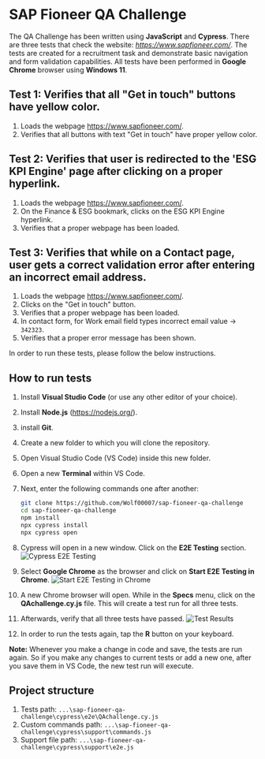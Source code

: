# SAP Fioneer QA Challenge

The QA Challenge has been written using **JavaScript** and **Cypress**. There are three tests that check the website: _https://www.sapfioneer.com/_. The tests are created for a recruitment task and demonstrate basic navigation and form validation capabilities. All tests have been performed in **Google Chrome** browser using **Windows 11**.

## Test 1: Verifies that all "Get in touch" buttons have yellow color.
1. Loads the webpage https://www.sapfioneer.com/.
2. Verifies that all buttons with text "Get in touch" have proper yellow color.

## Test 2: Verifies that user is redirected to the 'ESG KPI Engine' page after clicking on a proper hyperlink.
1. Loads the webpage https://www.sapfioneer.com/.
2. On the Finance & ESG bookmark, clicks on the ESG KPI Engine hyperlink.
3. Verifies that a proper webpage has been loaded.

## Test 3: Verifies that while on a Contact page, user gets a correct validation error after entering an incorrect email address.
1. Loads the webpage https://www.sapfioneer.com/.
2. Clicks on the "Get in touch" button.
3. Verifies that a proper webpage has been loaded.
4. In contact form, for Work email field types incorrect email value -> `342323`.
5. Verifies that a proper error message has been shown.

In order to run these tests, please follow the below instructions.

## How to run tests

1. Install **Visual Studio Code** (or use any other editor of your choice).
2. Install **Node.js** (https://nodejs.org/).
3. install **Git**.
4. Create a new folder to which you will clone the repository.
5. Open Visual Studio Code (VS Code) inside this new folder.
6. Open a new **Terminal** within VS Code.
7. Next, enter the following commands one after another:

   ```bash
   git clone https://github.com/Wolf00007/sap-fioneer-qa-challenge
   cd sap-fioneer-qa-challenge
   npm install
   npx cypress install
   npx cypress open
   ```
   
9. Cypress will open in a new window. Click on the **E2E Testing** section.
   ![Cypress E2E Testing](https://github.com/Wolf00007/sap-fioneer-qa-challenge/assets/36706107/bf3ea495-d925-4748-971e-0480a71b3132)
10. Select **Google Chrome** as the browser and click on **Start E2E Testing in Chrome**.
   ![Start E2E Testing in Chrome](https://github.com/Wolf00007/sap-fioneer-qa-challenge/assets/36706107/b010b98a-a7d4-4220-9ad1-d1a72c552d08)
11. A new Chrome browser will open. While in the **Specs** menu, click on the **QAchallenge.cy.js** file. This will create a test run for all three tests.
12. Afterwards, verify that all three tests have passed.
    ![Test Results](https://github.com/Wolf00007/sap-fioneer-qa-challenge/assets/36706107/7ea18371-8861-45e8-868b-eb5b2f2513df)
13. In order to run the tests again, tap the **R** button on your keyboard.

**Note:** Whenever you make a change in code and save, the tests are run again. So if you make any changes to current tests or add a new one, after you save them in VS Code, the new test run will execute.

## Project structure

1. Tests path: `...\sap-fioneer-qa-challenge\cypress\e2e\QAchallenge.cy.js`
2. Custom commands path: `...\sap-fioneer-qa-challenge\cypress\support\commands.js`
3. Support file path: `...\sap-fioneer-qa-challenge\cypress\support\e2e.js`
